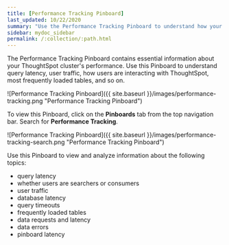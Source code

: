 ```yaml
---
title: [Performance Tracking Pinboard]
last_updated: 10/22/2020
summary: "Use the Performance Tracking Pinboard to understand how your ThoughtSpot cluster is performing."
sidebar: mydoc_sidebar
permalink: /:collection/:path.html
---
```

The Performance Tracking Pinboard contains essential information about your ThoughtSpot cluster's performance. Use this Pinboard to understand query latency, user traffic, how users are interacting with ThoughtSpot, most frequently loaded tables, and so on.

![Performance Tracking Pinboard]({{ site.baseurl }}/images/performance-tracking.png "Performance Tracking Pinboard")

To view this Pinboard, click on the **Pinboards** tab from the top navigation bar. Search for **Performance Tracking**.

![Performance Tracking Pinboard]({{ site.baseurl }}/images/performance-tracking-search.png "Performance Tracking Pinboard")

Use this Pinboard to view and analyze information about the following topics:
- query latency
- whether users are searchers or consumers
- user traffic
- database latency
- query timeouts
- frequently loaded tables
- data requests and latency
- data errors
- pinboard latency
